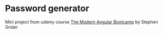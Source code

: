 # Password generator

Mini project from udemy course [The Modern Angular Bootcamp](https://www.udemy.com/course/the-modern-angular-bootcamp/) by Stephen Grider

